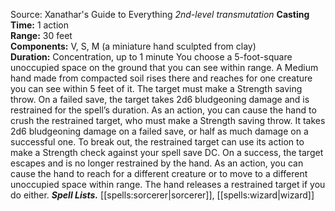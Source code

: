 Source: Xanathar's Guide to Everything
*2nd-level transmutation*
**Casting Time:** 1 action  
**Range:** 30 feet  
**Components:** V, S, M (a miniature hand sculpted from clay)  
**Duration:** Concentration, up to 1 minute
You choose a 5-foot-square unoccupied space on the ground that you can see within range. A Medium hand made from compacted soil rises there and reaches for one creature you can see within 5 feet of it. The target must make a Strength saving throw. On a failed save, the target takes 2d6 bludgeoning damage and is restrained for the spell’s duration.
As an action, you can cause the hand to crush the restrained target, who must make a Strength saving throw. It takes 2d6 bludgeoning damage on a failed save, or half as much damage on a successful one.
To break out, the restrained target can use its action to make a Strength check against your spell save DC. On a success, the target escapes and is no longer restrained by the hand.
As an action, you can cause the hand to reach for a different creature or to move to a different unoccupied space within range. The hand releases a restrained target if you do either.
***Spell Lists.*** [[spells:sorcerer|sorcerer]], [[spells:wizard|wizard]]